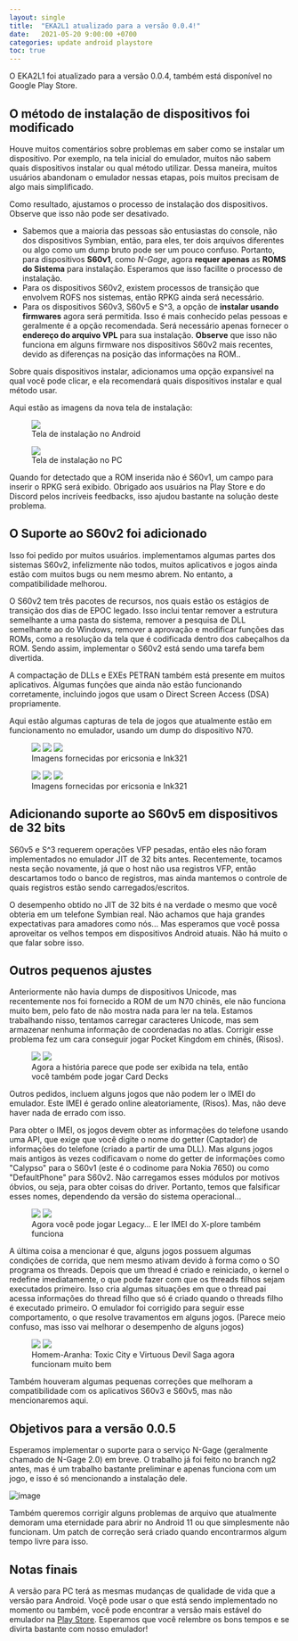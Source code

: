 ```yaml
---
layout: single
title:  "EKA2L1 atualizado para a versão 0.0.4!"
date:   2021-05-20 9:00:00 +0700
categories: update android playstore
toc: true
---
```


O EKA2L1 foi atualizado para a versão 0.0.4, também está disponível no Google Play Store.

## O método de instalação de dispositivos foi modificado

Houve muitos comentários sobre problemas em saber como se instalar um dispositivo. Por exemplo, na tela inicial do emulador, muitos não sabem quais dispositivos instalar ou qual método utilizar. Dessa maneira, muitos usuários abandonam o emulador nessas etapas, pois muitos precisam de algo mais simplificado.

Como resultado, ajustamos o processo de instalação dos dispositivos. Observe que isso não pode ser desativado.

- Sabemos que a maioria das pessoas são entusiastas do console, não dos dispositivos Symbian, então, para eles, ter dois arquivos diferentes ou algo como um dump bruto pode ser um pouco confuso. Portanto, para dispositivos **S60v1**, como *N-Gage*, agora **requer apenas** as **ROMS do Sistema** para instalação. Esperamos que isso facilite o processo de instalação.
- Para os dispositivos S60v2, existem processos de transição que envolvem ROFS nos sistemas, então RPKG ainda será necessário.
- Para os dispositivos S60v3, S60v5 e S^3, a opção de **instalar usando firmwares** agora será permitida. Isso é mais conhecido pelas pessoas e geralmente é a opção recomendada. Será necessário apenas fornecer o **endereço do arquivo VPL** para sua instalação. **Observe** que isso não funciona em alguns firmware nos dispositivos S60v2 mais recentes, devido as diferenças na posição das informações na ROM..

Sobre quais dispositivos instalar, adicionamos uma opção expansível na qual você pode clicar, e ela recomendará quais dispositivos instalar e qual método usar.

Aqui estão as imagens da nova tela de instalação:

<figure class="">
	<img src="https://cdn.discordapp.com/attachments/786228834638626867/844785034178986004/Screenshot_20210520-105346_EKA2L1.jpg">
	<figcaption>Tela de instalação no Android</figcaption>
</figure>

<figure class="">
	<img src="https://user-images.githubusercontent.com/25717050/118917060-445be380-b95a-11eb-8a70-6c4c8bb71578.png">
	<figcaption>Tela de instalação no PC</figcaption>
</figure>

Quando for detectado que a ROM inserida não é S60v1, um campo para inserir o RPKG será exibido. Obrigado aos usuários na Play Store e do Discord pelos incríveis feedbacks, isso ajudou bastante na solução deste problema.

## O Suporte ao S60v2 foi adicionado

Isso foi pedido por muitos usuários. implementamos algumas partes dos sistemas S60v2, infelizmente não todos, muitos aplicativos e jogos ainda estão com muitos bugs ou nem mesmo abrem. No entanto, a compatibilidade melhorou.

O S60v2 tem três pacotes de recursos, nos quais estão os estágios de transição dos dias de EPOC legado. Isso inclui tentar remover a estrutura semelhante a uma pasta do sistema, remover a pesquisa de DLL semelhante ao do Windows, remover a aprovação e modificar funções das ROMs, como a resolução da tela que é codificada dentro dos cabeçalhos da ROM. Sendo assim, implementar o S60v2 está sendo uma tarefa bem divertida.

A compactação de DLLs e EXEs PETRAN também está presente em muitos aplicativos. Algumas funções que ainda não estão funcionando corretamente, incluindo jogos que usam o Direct Screen Access (DSA) propriamente.

Aqui estão algumas capturas de tela de jogos que atualmente estão em funcionamento no emulador, usando um dump do dispositivo N70.

<figure class="third">
	<img src="https://cdn.discordapp.com/attachments/703563521379663883/840340705734033519/Screenshot_20210508-043257910.jpg">
	<img src="https://cdn.discordapp.com/attachments/703563521379663883/835925072249618452/88.png">
	<img src="https://cdn.discordapp.com/attachments/703563521379663883/835931179512496148/Screenshot_20210426-003110162.jpg">
	<figcaption>Imagens fornecidas por ericsonia e Ink321</figcaption>
</figure>

<figure class="third">
	<img src="https://media.discordapp.net/attachments/703563521379663883/835942982699974686/Screenshot_20210426-011828204.jpg?width=285&height=593">
	<img src="https://cdn.discordapp.com/attachments/703563521379663883/835918650602553424/7.png">
	<img src="https://cdn.discordapp.com/attachments/703563521379663883/835917090761342976/Screenshot_20210425-233538114.jpg">
	<figcaption>Imagens fornecidas por ericsonia e Ink321</figcaption>
</figure>

## Adicionando suporte ao S60v5 em dispositivos de 32 bits

S60v5 e S^3 requerem operações VFP pesadas, então eles não foram implementados no emulador JIT de 32 bits antes. Recentemente, tocamos nesta seção novamente, já que o host não usa registros VFP, então descartamos todo o banco de registros, mas ainda mantemos o controle de quais registros estão sendo carregados/escritos.

O desempenho obtido no JIT de 32 bits é na verdade o mesmo que você obteria em um telefone Symbian real. Não achamos que haja grandes expectativas para amadores como nós... Mas esperamos que você possa aproveitar os velhos tempos em dispositivos Android atuais. Não há muito o que falar sobre isso.

## Outros pequenos ajustes

Anteriormente não havia dumps de dispositivos Unicode, mas recentemente nos foi fornecido a ROM de um N70 chinês, ele não funciona muito bem, pelo fato de não mostra nada para ler na tela. Estamos trabalhando nisso, tentamos carregar caracteres Unicode, mas sem armazenar nenhuma informação de coordenadas no atlas. Corrigir esse problema fez um cara conseguir jogar Pocket Kingdom em chinês, (Risos).

<figure class="half">
	<img src="https://cdn.discordapp.com/attachments/703563521379663883/841236525442400256/Screenshot_20210510_165245_com.github.eka2l1.jpg">
	<img src="https://cdn.discordapp.com/attachments/703563521379663883/841206165320237126/unknown.png">
	<figcaption>Agora a história parece que pode ser exibida na tela, então você também pode jogar Card Decks</figcaption>
</figure>

Outros pedidos, incluem alguns jogos que não podem ler o IMEI do emulador. Este IMEI é gerado online aleatoriamente, (Risos). Mas, não deve haver nada de errado com isso.

Para obter o IMEI, os jogos devem obter as informações do telefone usando uma API, que exige que você digite o nome do getter (Captador) de informações do telefone (criado a partir de uma DLL). Mas alguns jogos mais antigos às vezes codificavam o nome do getter de informações como "Calypso" para o S60v1 (este é o codinome para Nokia 7650) ou como "DefaultPhone" para S60v2. Não carregamos esses módulos por motivos óbvios, ou seja, para obter coisas do driver. Portanto, temos que falsificar esses nomes, dependendo da versão do sistema operacional...
  
<figure class="half">
	<img src="https://cdn.discordapp.com/attachments/703563521379663883/837025442631516170/111.png">
	<img src="https://cdn.discordapp.com/attachments/703563521379663883/837031936668467210/78.png">
	<figcaption>Agora você pode jogar Legacy... E ler IMEI do X-plore também funciona</figcaption>
</figure>
  
A última coisa a mencionar é que, alguns jogos possuem algumas condições de corrida, que nem mesmo ativam devido à forma como o SO programa os threads. Depois que um thread é criado e reiniciado, o kernel o redefine imediatamente, o que pode fazer com que os threads filhos sejam executados primeiro. Isso cria algumas situações em que o thread pai acessa informações do thread filho que só é criado quando o threads filho é executado primeiro. O emulador foi corrigido para seguir esse comportamento, o que resolve travamentos em alguns jogos. (Parece meio confuso, mas isso vai melhorar o desempenho de alguns jogos)

<figure class="half">
	<img src="https://cdn.discordapp.com/attachments/703563521379663883/840313459240992808/Screenshot_20210508-023938077.jpg">
	<img src="https://cdn.discordapp.com/attachments/703563521379663883/840298370576810045/78.png">
	<figcaption>Homem-Aranha: Toxic City e Virtuous Devil Saga agora funcionam muito bem</figcaption>
</figure>
  
Também houveram algumas pequenas correções que melhoram a compatibilidade com os aplicativos S60v3 e S60v5, mas não mencionaremos aqui.
  
## Objetivos para a versão 0.0.5
  
Esperamos implementar o suporte para o serviço N-Gage (geralmente chamado de N-Gage 2.0) em breve. O trabalho já foi feito no branch ng2 antes, mas é um trabalho bastante preliminar e apenas funciona com um jogo, e isso é só mencionando a instalação dele.

![image](https://user-images.githubusercontent.com/25717050/118920571-de268f00-b960-11eb-8f52-87cb082dc09c.png)
  
Também queremos corrigir alguns problemas de arquivo que atualmente demoram uma eternidade para abrir no Android 11 ou que simplesmente não funcionam. Um patch de correção será criado quando encontrarmos algum tempo livre para isso.

## Notas finais
  
A versão para PC terá as mesmas mudanças de qualidade de vida que a versão para Android. Voçê pode usar o que está sendo implementado no momento ou também, você pode encontrar a versão mais estável do emulador na [Play Store](https://play.google.com/store/apps/details?id=com.github.eka2l1). Esperamos que você relembre os bons tempos e se divirta bastante com nosso emulador!
